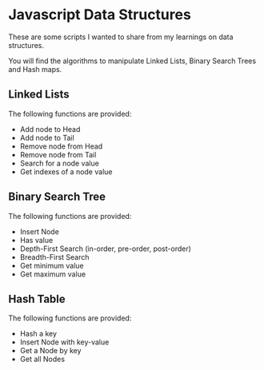 # Javascript Data Structures

These are some scripts I wanted to share from my learnings on data structures.

You will find the algorithms to manipulate Linked Lists, Binary Search Trees and Hash maps.

## Linked Lists
The following functions are provided:
- Add node to Head
- Add node to Tail
- Remove node from Head
- Remove node from Tail
- Search for a node value
- Get indexes of a node value

## Binary Search Tree
The following functions are provided:
- Insert Node
- Has value
- Depth-First Search (in-order, pre-order, post-order)
- Breadth-First Search
- Get minimum value
- Get maximum value

## Hash Table
The following functions are provided:
- Hash a key
- Insert Node with key-value
- Get a Node by key
- Get all Nodes
